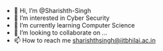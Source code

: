 - 👋 Hi, I’m @Sharishth-Singh
- 👀 I’m interested in Cyber Security
- 🌱 I’m currently learning Computer Science
- 💞️ I’m looking to collaborate on ...
- 📫 How to reach me sharishthsingh@iitbhilai.ac.in

<!---
Sharishth-Singh/Sharishth-Singh is a ✨ special ✨ repository because its `README.md` (this file) appears on your GitHub profile.
You can click the Preview link to take a look at your changes.
--->
